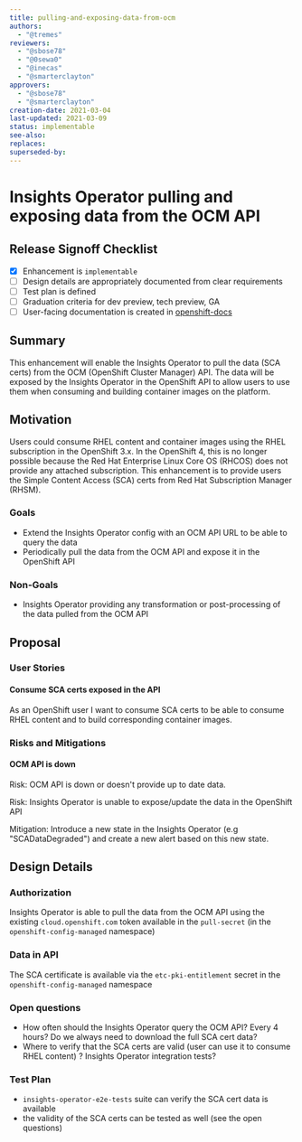 ```yaml
---
title: pulling-and-exposing-data-from-ocm
authors:
  - "@tremes"
reviewers:
  - "@sbose78"
  - "@0sewa0"
  - "@inecas"
  - "@smarterclayton"
approvers:
  - "@sbose78"
  - "@smarterclayton"
creation-date: 2021-03-04
last-updated: 2021-03-09
status: implementable
see-also:
replaces:
superseded-by:
---
```


# Insights Operator pulling and exposing data from the OCM API

## Release Signoff Checklist

- [x] Enhancement is `implementable`
- [ ] Design details are appropriately documented from clear requirements
- [ ] Test plan is defined
- [ ] Graduation criteria for dev preview, tech preview, GA
- [ ] User-facing documentation is created in [openshift-docs](https://github.com/openshift/openshift-docs/)

## Summary

This enhancement will enable the Insights Operator to pull the data (SCA certs)
from the OCM (OpenShift Cluster Manager) API. The data will be exposed by the Insights Operator
in the OpenShift API to allow users to use them when consuming and building container images
on the platform.

## Motivation

Users could consume RHEL content and container images using the RHEL subscription in the OpenShift 3.x.
In the OpenShift 4, this is no longer possible because the Red Hat Enterprise Linux Core OS (RHCOS) does not
provide any attached subscription. This enhancement is to provide users the Simple Content Access (SCA) certs
from Red Hat Subscription Manager (RHSM).

### Goals

- Extend the Insights Operator config with an OCM API URL to be able to query the data
- Periodically pull the data from the OCM API and expose it in the OpenShift API

### Non-Goals

- Insights Operator providing any transformation or post-processing of the data pulled
  from the OCM API

## Proposal

### User Stories

#### Consume SCA certs exposed in the API

As an OpenShift user
I want to consume SCA certs to be able to consume RHEL content and to build
corresponding container images.

### Risks and Mitigations

#### OCM API is down

Risk: OCM API is down or doesn't provide up to date data.

Risk: Insights Operator is unable to expose/update the data in the OpenShift API

Mitigation: Introduce a new state in the Insights Operator (e.g "SCADataDegraded") and
create a new alert based on this new state.

## Design Details

### Authorization

Insights Operator is able to pull the data from the OCM API using the existing `cloud.openshift.com` token
available in the `pull-secret` (in the `openshift-config-managed` namespace)

### Data in API

The SCA certificate is available via the `etc-pki-entitlement` secret in the `openshift-config-managed` namespace

### Open questions
- How often should the Insights Operator query the OCM API? Every 4 hours? Do we always need to download the full SCA cert data?
- Where to verify that the SCA certs are valid (user can use it to consume RHEL content) ? Insights Operator integration tests?

### Test Plan

- `insights-operator-e2e-tests` suite can verify the SCA cert data
  is available
- the validity of the SCA certs can be tested as well (see the open questions)